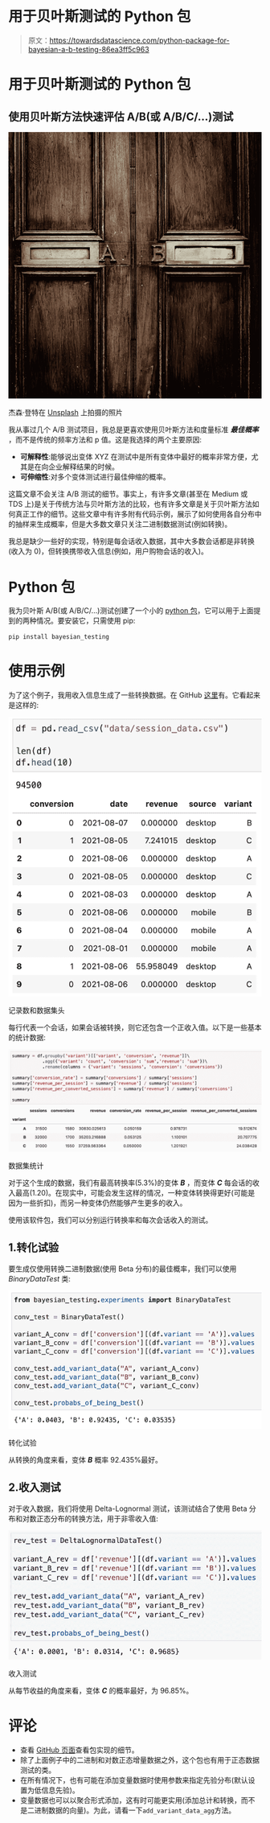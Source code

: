 # 用于贝叶斯测试的 Python 包

> 原文：<https://towardsdatascience.com/python-package-for-bayesian-a-b-testing-86ea3ff5c963>

# 用于贝叶斯测试的 Python 包

## 使用贝叶斯方法快速评估 A/B(或 A/B/C/…)测试

![](img/8ba925f26df4bf08f9709cb3835eeed8.png)

杰森·登特在 [Unsplash](https://unsplash.com?utm_source=medium&utm_medium=referral) 上拍摄的照片

我从事过几个 A/B 测试项目，我总是更喜欢使用贝叶斯方法和度量标准 ***最佳概率*** ，而不是传统的频率方法和 p 值。这是我选择的两个主要原因:

*   **可解释性**:能够说出变体 XYZ 在测试中是所有变体中最好的概率非常方便，尤其是在向企业解释结果的时候。
*   **可伸缩性**:对多个变体测试进行最佳伸缩的概率。

这篇文章不会关注 A/B 测试的细节。事实上，有许多文章(甚至在 Medium 或 TDS 上)是关于传统方法与贝叶斯方法的比较，也有许多文章是关于贝叶斯方法如何真正工作的细节。这些文章中有许多附有代码示例，展示了如何使用各自分布中的抽样来生成概率，但是大多数文章只关注二进制数据测试(例如转换)。

我总是缺少一些好的实现，特别是每会话收入数据，其中大多数会话都是非转换(收入为 0)，但转换携带收入信息(例如，用户购物会话的收入)。

# Python 包

我为贝叶斯 A/B(或 A/B/C/…)测试创建了一个小的 [python 包](https://pypi.org/project/bayesian-testing/)，它可以用于上面提到的两种情况。要安装它，只需使用 pip:

```
pip install bayesian_testing
```

# 使用示例

为了这个例子，我用收入信息生成了一些转换数据。在 GitHub [这里](https://github.com/Matt52/bayesian-testing/blob/main/examples/data/session_data.csv)有。它看起来是这样的:

![](img/faf607530803530ae551f170e52ff622.png)

记录数和数据集头

每行代表一个会话，如果会话被转换，则它还包含一个正收入值。以下是一些基本的统计数据:

![](img/2d469e66265f4fefb0898b2febfd8bbe.png)

数据集统计

对于这个生成的数据，我们有最高转换率(5.3%)的变体 ***B*** ，而变体 ***C*** 每会话的收入最高(1.20)。在现实中，可能会发生这样的情况，一种变体转换得更好(可能是因为一些折扣)，而另一种变体仍然能够产生更多的收入。

使用该软件包，我们可以分别运行转换率和每次会话收入的测试。

## 1.转化试验

要生成仅使用转换二进制数据(使用 Beta 分布)的最佳概率，我们可以使用 *BinaryDataTest* 类:

![](img/83df10fc2014d251085b5159773ad12d.png)

转化试验

从转换的角度来看，变体 ***B*** 概率 92.435%最好。

## 2.收入测试

对于收入数据，我们将使用 Delta-Lognormal 测试，该测试结合了使用 Beta 分布和对数正态分布的转换方法，用于非零收入值:

![](img/61ba5b4c7a6735529c23a8fd49d905d5.png)

收入测试

从每节收益的角度来看，变体 ***C*** 的概率最好，为 96.85%。

# 评论

*   查看 [GitHub 页面](https://github.com/Matt52/bayesian-testing)查看包实现的细节。
*   除了上面例子中的二进制和对数正态增量数据之外，这个包也有用于正态数据测试的类。
*   在所有情况下，也有可能在添加变量数据时使用参数来指定先验分布(默认设置为低信息先验)。
*   变量数据也可以以聚合形式添加，这有时可能更实用(添加总计和转换，而不是二进制数据的向量)。为此，请看一下`add_variant_data_agg`方法。
